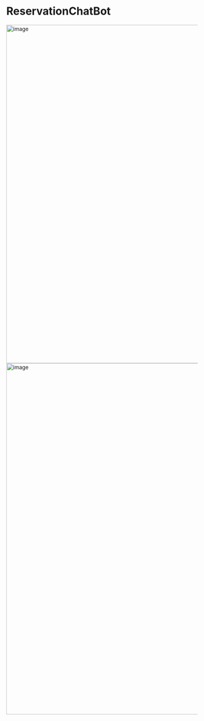 # ReservationChatBot
<img width="889" alt="image" src="https://github.com/bhavikshah28/ReservationChatBot/assets/52338464/78760cd7-28f5-4196-9d7d-45f3654437aa">

<img width="923" alt="image" src="https://github.com/bhavikshah28/ReservationChatBot/assets/52338464/e61806be-e30e-4102-b36d-39c918ebfc37">


